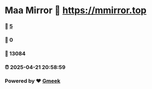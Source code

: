 # Maa Mirror :link: https://mmirror.top 
### :page_facing_up: [5](https://mmirror.top/tag.html) 
### :speech_balloon: 0 
### :hibiscus: 13084 
### :alarm_clock: 2025-04-21 20:58:59 
### Powered by :heart: [Gmeek](https://github.com/Meekdai/Gmeek)
